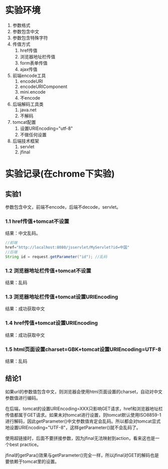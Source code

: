 # 实验环境

1. 参数格式
  1. 参数包含中文
  2. 参数包含特殊字符
2. 传值方式
   1. href传值
   2. 浏览器地址栏传值
   3. form表单传值
   4. ajax传值
3. 前端encode工具
   1. encodeURI
   2. encodeURIComponent
   3. mini.encode
   4. 不encode
4. 后端解码工具类
   1. java.net
   2. 不解码
5. tomcat配置
   1. 设置URIEncoding="utf-8"
   2. 不做任何设置
6. 后端技术框架
   1. servlet
   2. jfinal




# 实验记录(在chrome下实验)

## 实验1

参数包含中文，前端不encode，后端不decode，servlet。

### 1.1 href传值+tomcat不设置 

结果：中文乱码。

```java
//前端
href="http://localhost:8080/jsservlet/MyServlet?id=中国"
//后端
String id = request.getParameter("id"); //乱码
```

### 1.2 浏览器地址栏传值+tomcat不设置

结果：乱码

### 1.3 浏览器地址栏传值+tomcat设置URIEncoding

结果：成功获取中文

### 1.4 href传值+tomcat设置URIEncoding

结果：成功获取中文

### 1.5 html页面设置charset=GBK+tomcat设置URIEncoding=UTF-8

结果：乱码

## 结论1

如果url的参数值包含中文，则浏览器会使用html页面设置的charset，自动对中文参数值进行编码。

在后端，tomcat的设置URIEncoding=XXX只影响GET请求，href和浏览器地址栏传值都属于GET请求。如果未对tomcat进行设置，则tomcat默认使用ISO8859-1进行解码，因此getParameter()中文参数值肯定会乱码。所以都会对tomcat显式地设置URIEncoding="UTF-8"，这样getParameter()就不会乱码了。

使用超链接时，后面不要拼接参数，因为jfinal无法映射到action，看来这也是一个best practice。

jfinal的getPara()效果与getParameter()完全一样，所以jfinal对GET的解码也是要依赖于tomcat里的设置。















